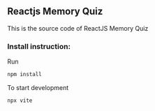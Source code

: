 ## Reactjs Memory Quiz

This is the source code of ReactJS Memory Quiz

### Install instruction:

Run

```sh
npm install
```

To start development

```sh
npx vite
```


